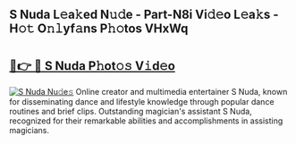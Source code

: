 ## S Nuda L𝚎a𝚔ed N𝚞𝚍e - Part-N8i Vi𝚍𝚎o L𝚎a𝚔s - H𝚘𝚝 O𝚗𝚕yf𝚊ns P𝚑𝚘tos VHxWq

# <h2><a href="http://kfbri2.oniu.top/?m=S+Nuda">🔗👉 🔴 S Nuda P𝚑ot𝚘𝚜 V𝚒d𝚎o</a></h2>

[![S Nuda Nu𝚍e𝚜](https://i.imgur.com/0qMVB7G.gif)](http://kfbri2.oniu.top/?m=S+Nuda)
Online creator and multimedia entertainer S Nuda, known for disseminating dance and lifestyle knowledge through popular dance routines and brief clips. Outstanding magician's assistant S Nuda, recognized for their remarkable abilities and accomplishments in assisting magicians.  
